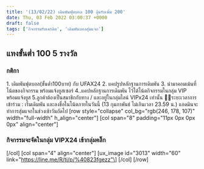 ```yaml
---
title: '(13/02/22) เดิมพันฟุตบอล 100 ลุ้นรับเพิ่ม 200'
date: Thu, 03 Feb 2022 03:00:37 +0000
draft: false
tags: ['กิจกรรมรับเครดิต', 'เดิมพันบอลสุ่มแจก']
---
```


**แทงขั้นต่ำ 100 5 รางวัล**
---------------------------

### **กติกา**

1\. เดิมพันฟุตบอล(ขั้นต่ำ100บาท) กับ UFAX24 2. แคปรูปหลักฐานการเดิมพัน 3. นำมาคอมเม้นที่โน้ตของกิจกรรม พร้อมแจ้งยูสเซอร์ 4..แคปหลักฐานการเดิมพัน ไว้ใต้โน้ตกิจกรรมในกลุ่ม VIP พร้อมแจ้งยูส 5.ลูกค้าต้องเป็นสมาชิกกับทาง / และอยู่ในกลุ่มไลน์ VIPx24 เท่านั้น 📍📍ระยะเวลาการเข้าร่วม : เริ่มเดิมพัน และลงชื่อในโน้ตภายในวันนี้ (13 กุมภาพันธ์ ไม่เกินเวลา 23.59 น.) แอดมินจะทำการสุ่มแจกในช่วงเช้าวันถัดไป \[row style="collapse" col\_bg="rgb(246, 178, 107)" width="full-width" h\_align="center"\] \[col span="8" padding="11px 0px 0px 0px" align="center"\]

### **กิจกรรมจะจัดในกลุ่ม VIPX24 เข้ากลุ่มคลิ๊ก**

\[/col\] \[col span="4" align="center"\] \[ux\_image id="3013" width="60" link="https://line.me/R/ti/p/%40823fgezz"\] \[/col\] \[/row\]